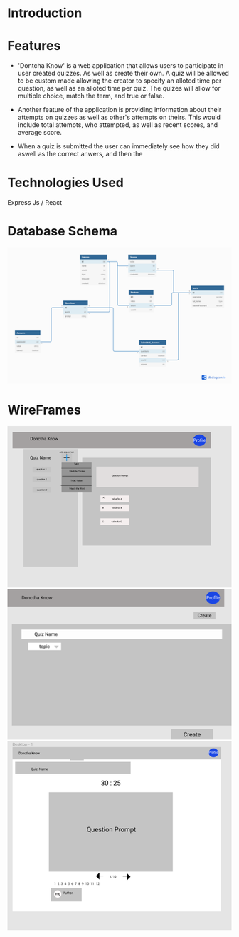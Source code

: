 # Introduction

# Features
- 'Dontcha Know' is a web application that allows users to participate in user created quizzes. As well as create their own. A quiz will be allowed to be custom made allowing the creator to specify an alloted time per question, as well as an alloted time per quiz. The quizes will allow for multiple choice, match the term, and true or false.

- Another feature of the application is providing information about their attempts on quizzes as well as other's attempts on theirs. This would include total attempts, who attempted, as well as recent scores, and average score.

- When a quiz is submitted the user can immediately see how they did aswell as the correct anwers, and then the



# Technologies Used
Express Js / React


# Database Schema

![Database Schema](./assets/quiz-db.png)

# WireFrames

![addQuestion](./assets/addquestion.png)
![createQuiz](./assets/createquiz.png)
![take quiz](./assets/takeQuiz.png)
